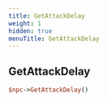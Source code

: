 ```yaml
---
title: GetAttackDelay
weight: 1
hidden: true
menuTitle: GetAttackDelay
---
```

## GetAttackDelay
```perl
$npc->GetAttackDelay()
```